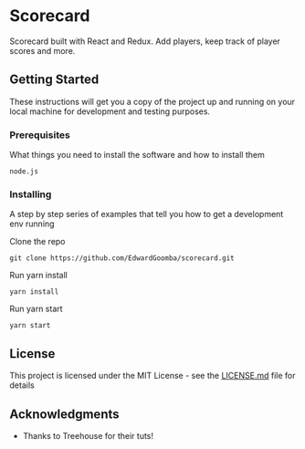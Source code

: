 # Scorecard

Scorecard built with React and Redux. Add players, keep track of player scores and more. 

## Getting Started

These instructions will get you a copy of the project up and running on your local machine for development and testing purposes.

### Prerequisites

What things you need to install the software and how to install them

```
node.js
```

### Installing

A step by step series of examples that tell you how to get a development env running

Clone the repo

```
git clone https://github.com/EdwardGoomba/scorecard.git
```

Run yarn install

```
yarn install
```

Run yarn start

```
yarn start
```

## License

This project is licensed under the MIT License - see the [LICENSE.md](LICENSE.md) file for details

## Acknowledgments

* Thanks to Treehouse for their tuts!
